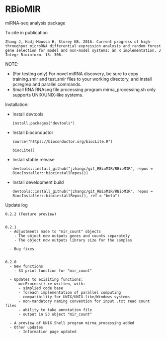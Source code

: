 # RBioMIR
miRNA-seq analysis package

To cite in publication
  
    Zhang J, Hadj-Moussa H, Storey KB. 2016. Current progress of high-throughput microRNA differential expression analysis and random forest gene selection for model and non-model systems: an R implementation. J Integr Bioinform. 13: 306.
    

NOTE:
  - (For testing only) For novel miRNA discovery, be sure to copy training.smir and test.smir files to your working directory, and install pcregrep and parallel commands.
  - Small RNA RNAseq file processing program mirna_processing.sh only supports UNIX/UNIX-like systems. 

Installation:

  - Install devtools
  
        install.packages("devtools")
    
  - Install bioconductor
  
        source("https://bioconductor.org/biocLite.R")
      
        biocLite()
    
  - Install stable release
  
        devtools::install_github("jzhangc/git_RBioMIR/RBioMIR", repos = BiocInstaller::biocinstallRepos())    

  - Install development build
  
        devtools::install_github("jzhangc/git_RBioMIR/RBioMIR", repos = BiocInstaller::biocinstallRepos(), ref = "beta")  
        

Update log

    0.2.2 (Feature preview)
    
    
    0.2.1
      - Adjustments made to "mir_count" objects
        - The object now outputs genes and counts separately
        - The object now outputs library size for the samples
        
      - Bug fixes


    0.2.0
      - New functions
        - S3 print function for "mir_count"
          
      - Updates to exisiting functions:
        - mirProcess() re-written, with:
          - simplied code base
          - foreach implementation of parallel computing
          - compatibility for UNIX/UNIX-like/Windows systems
          - non-mandatory naming convention for input .txt read count files
          - ability to take annotation file
          - output in S3 object "mir_count"
              
      - A preview of UNIX Shell program mirna_processing added
      - Other updates
          - Information page updated
